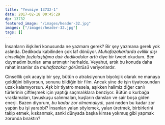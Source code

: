 ```yaml
---
title: "Yevmiye 13732-1"
date: 2017-02-18 00:45:29
dp: 13732
featured_image: "/images/header-32.jpg"
images: ["/images/header-32.jpg"]
tags: []
---
```


İnsanların ilişkileri konusunda ne yazmam gerek? Bir şey yazmana gerek yok
aslında. Dedikodu kabilinden çok laf dönüyor. *Muhafazakarlarda evlilik dışı
cinselliğin fazlalaştığına dair dedikodular arttı* diye bir tweet okudum. Ben
duymadım bunları ama artmıştır herhalde. Veyahut, artık bu konuda daha rahat
insanlar da *muhafazakar görüntüsü* veriyorlardır.

Cinsellik çok acayip bir şey, bütün o atraksiyonun biyolojik olarak ne manaya
geldiğini biliyorsun, sonunu bildiğin bir film. Ancak yine de işin tiyatrosundan
uzak kalamıyorsun. *Aşk* bir tiyatro mesela, aşıkken halimiz diğer canlı
türlerinin çiftleşmek için yaptığı saçmalıklara benziyor. Bütün o kurbağa
vraklamaları, tavuskuşu salınmaları, kuşların dansları ve sair boşa giden
enerji. Bazen diyorum, *bu kadar zor olmamalıydı*, yani neden bu kadar zor
yaptın bu işi yarabbi?  İnsanları yalan söylemek, yalan üretmek, birbirlerini
takip etmek, kıskanmak, sanki dünyada başka kimse yokmuş gibi yapmak zorunda
bıraktın?
<!--
X- 2. Elizabeth'in tahta çıkışıyla ilgili bir dizi izliyor. Orada amcası
var, şu aşık olduğu kadın için tahttan vazgeçen. Bugün onu gördüğümde *ben
muhtemelen hiçbir kadın tahttan vazgeçmezdim* dedim. İki çocuktan sonra bu kadar
dürüst olabiliyorsunuz, iyi.

Ancak insanlar için anlamlı bir davranış bu, yani bir insanı o kadar sevebilmek
de makul geliyor. Bunu anlayabiliyoruz yani. Bir insanın bir hobisi için tahttan
feragat etmesinden makul buluyoruz.
-->
